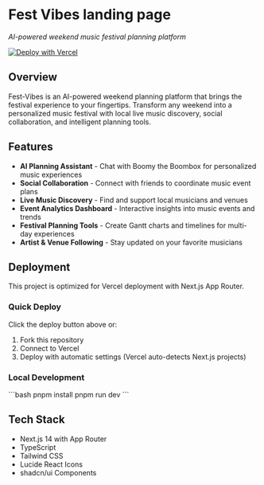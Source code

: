 # Fest Vibes landing page

*AI-powered weekend music festival planning platform*

[![Deploy with Vercel](https://vercel.com/button)](https://vercel.com/new/clone?repository-url=https://github.com/aaronfeingold/fest-vibes-nola-landing-page)

## Overview

Fest-Vibes is an AI-powered weekend planning platform that brings the festival experience to your fingertips. Transform any weekend into a personalized music festival with local live music discovery, social collaboration, and intelligent planning tools.

## Features

- **AI Planning Assistant** - Chat with Boomy the Boombox for personalized music experiences
- **Social Collaboration** - Connect with friends to coordinate music event plans
- **Live Music Discovery** - Find and support local musicians and venues
- **Event Analytics Dashboard** - Interactive insights into music events and trends
- **Festival Planning Tools** - Create Gantt charts and timelines for multi-day experiences
- **Artist & Venue Following** - Stay updated on your favorite musicians

## Deployment

This project is optimized for Vercel deployment with Next.js App Router.

### Quick Deploy

Click the deploy button above or:

1. Fork this repository
2. Connect to Vercel
3. Deploy with automatic settings (Vercel auto-detects Next.js projects)

### Local Development

\`\`\`bash
pnpm install
pnpm run dev
\`\`\`

## Tech Stack

- Next.js 14 with App Router
- TypeScript
- Tailwind CSS
- Lucide React Icons
- shadcn/ui Components
